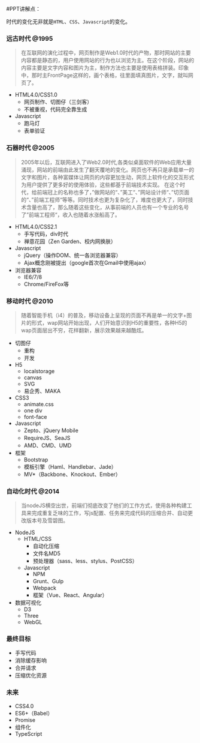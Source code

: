 #PPT讲解点：

时代的变化无非就是`HTML`、`CSS`、`Javascript`的变化。

### 远古时代 @1995

> 在互联网的演化过程中，网页制作是Web1.0时代的产物，那时网站的主要内容都是静态的，用户使用网站的行为也以浏览为主。在这个阶段，网站的内容主要是文字内容和图片为主，制作方法也主要是使用表格拼装。印象中，那时主FrontPage这样的，画个表格，往里面填真图片，文字，就叫网页了。

- HTML4.0/CSS1.0
    - 网页制作、切图仔（三剑客）
    - 不被重视，代码完全靠生成
- Javascript
    - 跑马灯
    - 表单验证

### 石器时代 @2005

> 2005年以后，互联网进入了Web2.0时代,各类似桌面软件的Web应用大量涌现，网站的前端由此发生了翻天覆地的变化。网页也不再只是承载单一的文字和图片，各种富媒体让网页的内容更加生动，网页上软件化的交互形式为用户提供了更多好的使用体验，这些都基于前端技术实现。
在这个时代，给前端冠上的名称也多了，”做网站的“、”美工“、”网站设计师“、”切页面的“、”前端工程师“等等。同时技术也更为复杂化了，难度也更大了，同时技术含量也高了，那么随着这些变化，从事前端的人员也有一个专业的名号了”前端工程师“，收入也随着水涨船高了。

- HTML4.0/CSS2.1
    - 手写代码，div时代
    - 禅意花园（Zen Garden、校内网换肤）
- Javascript
    - jQuery（操作DOM、统一各浏览器兼容）
    - Ajax概念刚被提出（google首次在Gmail中使用ajax）
- 浏览器兼容
    - IE6/7/8
    - Chrome/FireFox等

### 移动时代 @2010

> 随着智能手机（i4）的普及，移动设备上呈现的页面不再是单一的文字+图片的形式，wap网站开始出现，人们开始意识到H5的重要性，各种H5的wap页面层出不穷，花样翻新，展示效果越来越酷炫。

- 切图仔
    - 重构
    - 开发
- H5
    - localstorage
    - canvas
    - SVG
    - 易企秀、MAKA
- CSS3
    - animate.css
    - one div
    - font-face
- Javascript
    - Zepto、jQuery Mobile
    - RequireJS、SeaJS
    - AMD、CMD、UMD
- 框架
    - Bootstrap
    - 模板引擎（Haml、Handlebar、Jade）
    - MV*（Backbone、Knockout、Ember）

### 自动化时代 @2014

> 当nodeJS横空出世，前端们彻底改变了他们的工作方式，使用各种构建工具来完成重复乏味的工作，写js配置、任务来完成代码的压缩合并、自动更改版本号及雪碧图。

- NodeJS
    - HTML/CSS
        - 自动化压缩
        - 文件名MD5
        - 预处理器（sass、less、stylus、PostCSS）
    - Javascript
        - NPM
        - Grunt、Gulp
        - Webpack
        - 框架（Vue、React、Angular）
- 数据可视化
    - D3
    - Three
    - WebGL

### 最终目标

- 手写代码
- 消除缓存影响
- 合并请求
- 压缩优化资源


### 未来

- CSS4.0
- ES6+（Babel）
- Promise
- 组件化
- TypeScript
